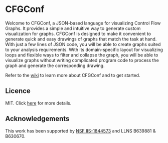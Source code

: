 # CFGConf

Welcome to CFGConf, a JSON-based language for visualizing Control Flow Graphs. It provides a simple and intuitive way to generate custom visualization for graphs. CFGConf is designed to make it convenient to generate quick and easy drawings of graphs that match the task at hand. With just a few lines of JSON code, you will be able to create graphs suited to your analysis requirements. With its domain-specific layout for visualizing loops and flexible ways to filter and collapse the graph, you will be able to visualize graphs without writing complicated program code to process the graph and generate the corresponding drawing.

Refer to the [wiki](https://github.com/devkotasabin/cfgConf/wiki) to learn more about CFGConf and to get started.

## Licence
MIT. Click [here](LICENSE) for more details.

## Acknowledgements
This work has been supported by [NSF IIS-1844573](https://www.nsf.gov/awardsearch/showAward?AWD_ID=1844573) and LLNS B639881 & B630670.
